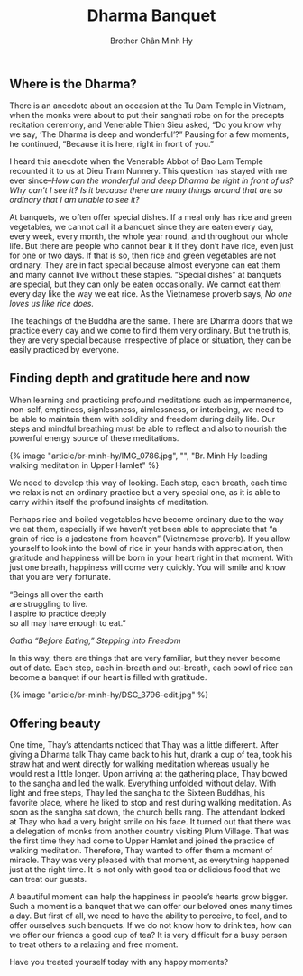 ﻿---
title: Dharma Banquet
author: Brother Chân Minh Hy
---

## Where is the Dharma? 

There is an anecdote about an occasion at the Tu Dam Temple in Vietnam, when the monks were about to put their sanghati robe on for the precepts recitation ceremony, and Venerable Thien Sieu asked, “Do you know why we say, ‘The Dharma is deep and wonderful’?” Pausing for a few moments, he continued, “Because it is here, right in front of you.”

I heard this anecdote when the Venerable Abbot of Bao Lam Temple recounted it to us at Dieu Tram Nunnery. This question has stayed with me ever since–*How can the wonderful and deep Dharma be right in front of us? Why can’t I see it? Is it because there are many things around that are so ordinary that I am unable to see it?*

At banquets, we often offer special dishes. If a meal only has rice and green vegetables, we cannot call it a banquet since they are eaten every day, every week, every month, the whole year round, and throughout our whole life. But there are people who cannot bear it if they don’t have rice, even just for one or two days. If that is so, then rice and green vegetables are not ordinary. They are in fact special because almost everyone can eat them and many cannot live without these staples. “Special dishes” at banquets are special, but they can only be eaten occasionally. We cannot eat them every day like the way we eat rice. As the Vietnamese proverb says, *No one loves us like rice does.* 

The teachings of the Buddha are the same. There are Dharma doors that we practice every day and we come to find them very ordinary. But the truth is, they are very special because irrespective of place or situation, they can be easily practiced by everyone. 

## Finding depth and gratitude here and now 

When learning and practicing profound meditations such as impermanence, non-self, emptiness, signlessness, aimlessness, or interbeing, we need to be able to maintain them with solidity and freedom during daily life. Our steps and mindful breathing must be able to reflect and also to nourish the powerful energy source of these meditations.

{% image "article/br-minh-hy/IMG_0786.jpg", "", "Br. Minh Hy leading walking meditation in Upper Hamlet" %}

We need to develop this way of looking. Each step, each breath, each time we relax is not an ordinary practice but a very special one, as it is able to carry within itself the profound insights of meditation.

Perhaps rice and boiled vegetables have become ordinary due to the way we eat them, especially if we haven’t yet been able to appreciate that “a grain of rice is a jadestone from heaven” (Vietnamese proverb). If you allow yourself to look into the bowl of rice in your hands with appreciation, then gratitude and happiness will be born in your heart right in that moment. With just one breath, happiness will come very quickly. You will smile and know that you are very fortunate.

<div class="verse"><p>“Beings all over the earth<br/>
are struggling to live.<br/>
I aspire to practice deeply<br/>
so all may have enough to eat.”</p>
<cite>Gatha “Before Eating,” Stepping into Freedom</cite></div>

In this way, there are things that are very familiar, but they never become out of date. Each step, each in-breath and out-breath, each bowl of rice can become a banquet if our heart is filled with gratitude.

{% image "article/br-minh-hy/DSC_3796-edit.jpg" %}

## Offering beauty

One time, Thay’s attendants noticed that Thay was a little different. After giving a Dharma talk Thay came back to his hut, drank a cup of tea, took his straw hat and went directly for walking meditation whereas usually he would rest a little longer. Upon arriving at the gathering place, Thay bowed to the sangha and led the walk. Everything unfolded without delay. With light and free steps, Thay led the sangha to the Sixteen Buddhas, his favorite place, where he liked to stop and rest during walking meditation. As soon as the sangha sat down, the church bells rang. The attendant looked at Thay who had a very bright smile on his face. It turned out that there was a delegation of monks from another country visiting Plum Village. That was the first time they had come to Upper Hamlet and joined the practice of walking meditation. Therefore, Thay wanted to offer them a moment of miracle. Thay was very pleased with that moment, as everything happened just at the right time. It is not only with good tea or delicious food that we can treat our guests. 

A beautiful moment can help the happiness in people’s hearts grow bigger. Such a moment is a banquet that we can offer our beloved ones many times a day. But first of all, we need to have the ability to perceive, to feel, and to offer ourselves such banquets. If we do not know how to drink tea, how can we offer our friends a good cup of tea? It is very difficult for a busy person to treat others to a relaxing and free moment.

<p class="noIndent">Have you treated yourself today with any happy moments?</p>


